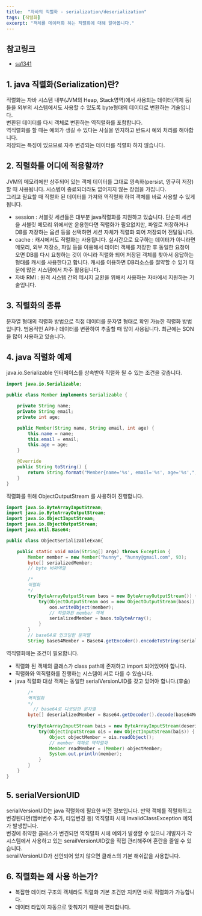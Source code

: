 ```yaml
---
title:  "자바의 직렬화 - serialization/deserialization"
tags: [직렬화]
excerpt: "객체를 데이터화 하는 직렬화에 대해 알아봅니다."
---
```


## 참고링크
+ [sa1341](https://velog.io/@sa1341/Java-%EC%A7%81%EB%A0%AC%ED%99%94%EB%A5%BC-%ED%95%98%EB%8A%94-%EC%9D%B4%EC%9C%A0%EA%B0%80-%EB%AC%B4%EC%97%87%EC%9D%BC%EA%B9%8C)

## 1. java 직렬화(Serialization)란?
직렬화는 자바 시스템 내부(JVM의 Heap, Stack영역)에서 사용되는 데이터(객체 등)들을 외부의 시스템에서도 사용할 수 있도록 byte형태의 데이터로 변환하는 기술입니다.  
변환된 데이터를 다시 객체로 변환하는 역직렬화를 포함합니다.  
역직렬화를 할 때는 예외가 생길 수 있다는 사실을 인지하고 반드시 예외 처리를 해야합니다.  
저장되는 특징이 있으므로 자주 변경되는 데이터를 직렬화 하지 않습니다.  


## 2. 직렬화를 어디에 적용할까?
JVM의 메모리에만 상주되어 있는 객체 데이터를 그대로 영속화(persist, 영구히 저장)할 때 사용됩니다. 시스템이 종료되더라도 없어지지 않는 장점을 가집니다.  
그리고 필요할 때 직렬화 된 데이터를 가져와 역직렬화 하여 객체를 바로 사용할 수 있게 됩니다.  

- session : 서블릿 세션들은 대부분 java직렬화를 지원하고 있습니다. 단순히 세션을 서블릿 메모리 위에서만 운용한다면 직렬화가 필요없지만, 파일로 저장하거나 DB를 저장하는 옵션 등을 선택하면 세션 자체가 직렬화 되어 저장되어 전달됩니다.
- cache : 캐시에서도 직렬화는 사용됩니다. 실시간으로 요구하는 데이터가 아니라면 메모리, 외부 저장소, 파일 등을 이용해서 데이터 객체를 저장한 후 동일한 요청이 오면 DB를 다시 요청하는 것이 아니라 직렬화 되어 저장된 객체를 찾아서 응답하는 형태를 캐시를 사용한다고 합니다. 캐시를 이용하면 DB리소스를 절약할 수 있기 때문에 많은 시스템에서 자주 활용됩니다. 
- 자바 RMI : 원격 시스템 간의 메시지 교환을 위해서 사용하는 자바에서 지원하는 기술입니다.

## 3. 직렬화의 종류
문자열 형태의 직렬화 방법으로 직접 데이터를 문자열 형태로 확인 가능한 직렬화 방법입니다. 범용적인 API나 데이터를 변환하여 추출할 때 많이 사용됩니다. 최근에는 SON을 많이 사용하고 있습니다.  

## 4. java 직렬화 예제
java.io.Serializable 인터페이스를 상속받아 직렬화 될 수 있는 조건을 갖춥니다.  

```java
import java.io.Serializable;

public class Member implements Serializable {

    private String name;
    private String email;
    private int age;

    public Member(String name, String email, int age) {
        this.name = name;
        this.email = email;
        this.age = age;
    }

    @Override
    public String toString() {
        return String.format("Member{name='%s', email='%s', age='%s',", name, email, age);
    }
}
```

직렬화를 위해 ObjectOutputStream 를 사용하여 진행합니다.  

```java
import java.io.ByteArrayInputStream;
import java.io.ByteArrayOutputStream;
import java.io.ObjectInputStream;
import java.io.ObjectOutputStream;
import java.util.Base64;

public class ObjectSerializableExam{

    public static void main(String[] args) throws Exception {
        Member member = new Member("hunny", "hunny@gmail.com", 93);
        byte[] serializedMember;
        // byte 버퍼역할

        /*
        직렬화
        */
        try(ByteArrayOutputStream baos = new ByteArrayOutputStream()) {
            try(ObjectOutputStream oos = new ObjectOutputStream(baos)) {
                oos.writeObject(member);
                // 직렬화된 member 객체
                serializedMember = baos.toByteArray();
            }
        }
        // base64로 인코딩한 문자열
        String base64Member = Base64.getEncoder().encodeToString(serializedMember);

```

역직렬화에는 조건이 필요합니다.  
- 직렬화 된 객체의 클래스가 class path에 존재하고 import 되어있어야 합니다.
- 직렬화와 역직렬화를 진행하는 시스템이 서로 다를 수 있습니다.
- java 직렬화 대상 객체는 동일한 serialVersionUID를 갖고 있어야 합니다.(후술)

```java
        /*
        역직렬화
        */
          // base64로 디코딩한 문자열
        byte[] deserializedMember = Base64.getDecoder().decode(base64Member);
        
        try(ByteArrayInputStream bais = new ByteArrayInputStream(deserializedMember)) {
            try(ObjectInputStream ois = new ObjectInputStream(bais)) {
                Object objectMember = ois.readObject();
                // member 객체로 역직렬화
                Member readMember = (Member) objectMember;
                System.out.println(member);
            }
        }
    }
}
```

## 5. serialVersionUID
serialVersionUID는 java 직렬화에 필요한 버전 정보입니다. 만약 객체를 직렬화하고 변경된다면(맴버변수 추가, 타입변경 등) 역직렬화 시에 InvalidClassException 예외가 발생합니다.  
변경에 취약한 클래스가 변견되면 역직렬화 시에 예외가 발생할 수 있으니 개발자가 각 시스템에서 사용하고 있는 serailVersionUID값을 직접 관리해주어 혼란을 줄일 수 있습니다.  
serailVersionUID가 선언되어 있지 않으면 클래스의 기본 해쉬값을 사용합니다.  

## 6. 직렬화는 왜 사용 하는가?
- 복잡한 데이터 구조의 객체라도 직렬화 기본 조건만 지키면 바로 직렬화가 가능합니다.
- 데이터 타입이 자동으로 맞춰지기 때문에 편리합니다.
